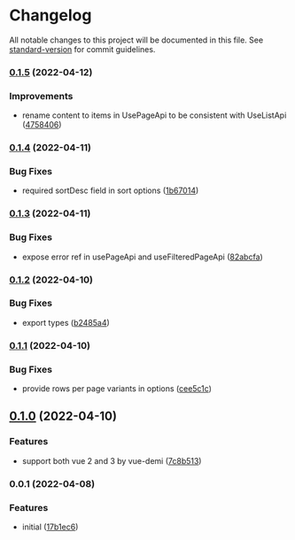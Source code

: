 # Changelog

All notable changes to this project will be documented in this file. See [standard-version](https://github.com/conventional-changelog/standard-version) for commit guidelines.

### [0.1.5](https://github.com/Djaler/vue-use-read-api/compare/v0.1.4...v0.1.5) (2022-04-12)


### Improvements

* rename content to items in UsePageApi to be consistent with UseListApi ([4758406](https://github.com/Djaler/vue-use-read-api/commit/4758406d57eb20e204430834f7f0eaa21ca92bd0))

### [0.1.4](https://github.com/Djaler/vue-use-read-api/compare/v0.1.3...v0.1.4) (2022-04-11)


### Bug Fixes

* required sortDesc field in sort options ([1b67014](https://github.com/Djaler/vue-use-read-api/commit/1b670142e0b31e8b0957e594ae9c841ffacb7d36))

### [0.1.3](https://github.com/Djaler/vue-use-read-api/compare/v0.1.2...v0.1.3) (2022-04-11)


### Bug Fixes

* expose error ref in usePageApi and useFilteredPageApi ([82abcfa](https://github.com/Djaler/vue-use-read-api/commit/82abcfa40e962ae5854080f7615de68e4cc1542a))

### [0.1.2](https://github.com/Djaler/vue-use-read-api/compare/v0.1.1...v0.1.2) (2022-04-10)


### Bug Fixes

* export types ([b2485a4](https://github.com/Djaler/vue-use-read-api/commit/b2485a4e3f7520da7cd79403831eb6da8d356d3f))

### [0.1.1](https://github.com/Djaler/vue-use-read-api/compare/v0.1.0...v0.1.1) (2022-04-10)


### Bug Fixes

* provide rows per page variants in options ([cee5c1c](https://github.com/Djaler/vue-use-read-api/commit/cee5c1c1ad006a84b6c06afec2e6bcd085c5ce05))

## [0.1.0](https://github.com/Djaler/vue-use-read-api/compare/v0.0.1...v0.1.0) (2022-04-10)


### Features

* support both vue 2 and 3 by vue-demi ([7c8b513](https://github.com/Djaler/vue-use-read-api/commit/7c8b5139065b368136bbcaefa1034f2d26f332a8))

### 0.0.1 (2022-04-08)


### Features

* initial ([17b1ec6](https://github.com/Djaler/vue-use-read-api/commit/17b1ec6f9a39f1ffa461abe6b1112a5a5054ef04))
